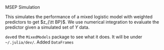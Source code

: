 MSEP Simulation

This simulates the performance of a mixed logistic model with weighted predictors to get $z_{\tt BP}$.  We use numerical integration to evaluate the predictor given a simulated set of $Y$ data.

`dev`ed the `MixedModels` package to see what it does.  It will be under `~/.julia/dev/`.
Added `DataFrames`